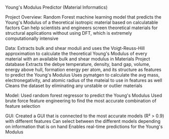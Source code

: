 Young's Modulus Predictor (Material Informatics)

Project Overview:
Random Forest machine learning model that predicts the Young's Modulus of a theoretical isotropic material based on calculatable factors
Can help scientists and engineers screen theoretical materials for structural applications without using DFT, which is extremely computationally intensive

Data:
Extracts bulk and shear moduli and uses the Voigt-Reuss-Hill approximation to calculate the theoretical Young's Modulus of every material with an available bulk and shear modulus in Materials Project database
Extracts the debye temperature, density, band gap, volume, energy above hull, formation energy per atom, and its structure as features to predict the Young's Modulus
Uses pymatgen to calculate the avg mass, electronegativity, and atomic radius of the mateial to use in features as well
Cleans the dataset by eliminating any unstable or outlier materials

Model:
Used random forest regressor to predict the Young's Modulus 
Used brute force feature engineering to find the most accurate combination of feature selection

GUI:
Created a GUI that is connected to the most accurate models (R² > 0.9) with different features
Can select between the different models depending on information that is on hand
Enables real-time predictions for the Young's Modulus
